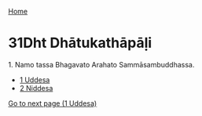 
[Home](/)

# 31Dht Dhātukathāpāḷi

1\. Namo tassa Bhagavato Arahato Sammāsambuddhassa.

* [1 Uddesa](/tipitaka/31Dht/1.md)
* [2 Niddesa](/tipitaka/31Dht/2.md)

[Go to next page (1 Uddesa)](/tipitaka/31Dht/1.md)


